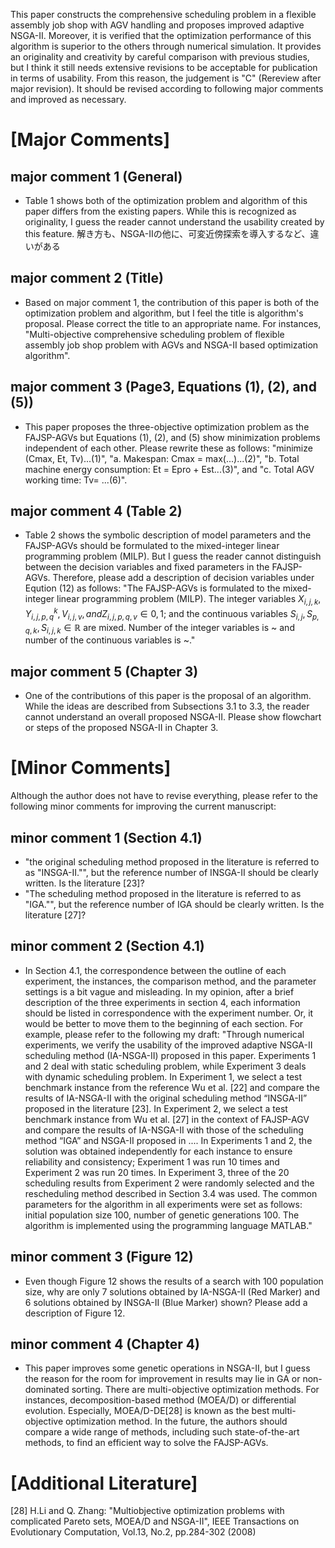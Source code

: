 This paper constructs the comprehensive scheduling problem in a flexible assembly job shop with AGV handling and proposes improved adaptive NSGA-II.
Moreover, it is verified that the optimization performance of this algorithm is superior to the others through numerical simulation. 
It provides an originality and creativity by careful comparison with previous studies, but I think it still needs extensive revisions to be acceptable for publication in terms of usability. 
From this reason, the judgement is "C" (Rereview after major revision). It should be revised according to following major comments and improved as necessary.

# [Major Comments]
## major comment 1 (General)
- Table 1 shows both of the optimization problem and algorithm of this paper differs from the existing papers. While this is recognized as originality, I guess the reader cannot understand the usability created by this feature.
解き方も、NSGA-IIの他に、可変近傍探索を導入するなど、違いがある

## major comment 2 (Title)
- Based on major comment 1, the contribution of this paper is both of the optimization problem and algorithm, but I feel the title is algorithm's proposal. Please correct the title to an appropriate name. For instances, "Multi-objective comprehensive
scheduling problem of flexible assembly job shop problem with AGVs and NSGA-II based optimization algorithm".

## major comment 3 (Page3, Equations (1), (2), and (5))
- This paper proposes the three-objective optimization problem as the FAJSP-AGVs but Equations (1), (2), and (5) show minimization problems independent of each other. Please rewrite these as follows: "minimize (Cmax, Et, Tv)...(1)", "a. Makespan: Cmax = max(...)...(2)", "b. Total machine energy consumption: Et = Epro + Est...(3)", and "c. Total AGV working time: Tv= ...(6)".

## major comment 4 (Table 2)
- Table 2 shows the symbolic description of model parameters and the FAJSP-AGVs should be formulated to the mixed-integer linear programming problem (MILP). But I guess the reader cannot distinguish between the decision variables and fixed parameters in the FAJSP-AGVs. Therefore, please add a description of decision variables under Eqution (12) as follows: "The FAJSP-AGVs is formulated to the mixed-integer linear programming problem (MILP). The integer variables $X_{i,j,k}, Y^k_{i,j,p,q}, V_{i,j,v}, and Z_{i,j,p,q,v} \in {0, 1}$; and the continuous variables $S_{i,j}, S_{p,q,k}, S_{i,j,k} \in \mathbb{R}$ are mixed. Number of the integer variables is ~ and number of the continuous variables is ~."

## major comment 5 (Chapter 3)
- One of the contributions of this paper is the proposal of an algorithm. While the ideas are described from Subsections 3.1 to 3.3, the reader cannot understand an overall proposed NSGA-II. Please show flowchart or steps of the proposed NSGA-II in Chapter 3. 


# [Minor Comments]
Although the author does not have to revise everything, please refer to the following minor comments for improving the current manuscript:

## minor comment 1 (Section 4.1)
- "the original scheduling method proposed in the literature is referred to as "INSGA-II."", but the reference number of INSGA-II should be clearly written. Is the literature [23]?
- "The scheduling method proposed in the literature is referred to as "IGA."", but the reference number of IGA should be clearly written. Is the literature [27]?

## minor comment 2 (Section 4.1)
- In Section 4.1, the correspondence between the outline of each experiment, the instances, the comparison method, and the parameter settings is a bit vague and misleading. In my opinion, after a brief description of the three experiments in section 4, each information should be listed in correspondence with the experiment number. Or, it would be better to move them to the beginning of each section. For example, please refer to the following my draft: "Through numerical experiments, we verify the usability of the improved adaptive NSGA-II scheduling method (IA-NSGA-II) proposed in this paper. Experiments 1 and 2 deal with static scheduling problem, while Experiment 3 deals with dynamic scheduling problem. In Experiment 1, we select a test benchmark instance from the reference Wu et al. [22] and compare the results of IA-NSGA-II with the original scheduling method “INSGA-II” proposed in the literature [23]. In Experiment 2, we select a test benchmark instance from Wu et al. [27] in the context of FAJSP-AGV and compare the results of IA-NSGA-II with those of the scheduling method “IGA” and NSGA-II proposed in .... In Experiments 1 and 2, the solution was obtained independently for each instance to ensure reliability and consistency; Experiment 1 was run 10 times and Experiment 2 was run 20 times. In Experiment 3, three of the 20 scheduling results from Experiment 2 were randomly selected and the rescheduling method described in Section 3.4 was used. The common parameters for the algorithm in all experiments were set as follows: initial population size 100, number of genetic generations 100. The algorithm is implemented using the programming language MATLAB."

## minor comment 3 (Figure 12)
- Even though Figure 12 shows the results of a search with 100 population size, why are only 7 solutions obtained by IA-NSGA-II (Red Marker) and 6 solutions obtained by INSGA-II (Blue Marker) shown? Please add a description of Figure 12.

## minor comment 4 (Chapter 4)
- This paper improves some genetic operations in NSGA-II, but I guess the reason for the room for improvement in results may lie in GA or non-dominated sorting. There are multi-objective optimization methods. For instances, decomposition-based method (MOEA/D) or differential evolution. Especially, MOEA/D-DE[28] is known as the best multi-objective optimization method. In the future, the authors should compare a wide range of methods, including such state-of-the-art methods, to find an efficient way to solve the FAJSP-AGVs.


# [Additional Literature]
[28] H.Li and Q. Zhang: "Multiobjective optimization problems with complicated Pareto sets, MOEA/D and NSGA-II", IEEE Transactions on Evolutionary Computation, Vol.13, No.2, pp.284-302 (2008)
